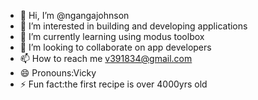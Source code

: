 - 👋 Hi, I’m @ngangajohnson
- 👀 I’m interested in building and developing applications 
- 🌱 I’m currently learning using modus toolbox 
- 💞️ I’m looking to collaborate on app developers 
- 📫 How to reach me v391834@gmail.com
- 😄 Pronouns:Vicky 
- ⚡ Fun fact:the first recipe is over 4000yrs old 

<!---
ngangajohnson/ngangajohnson is a ✨ special ✨ repository because its `README.md` (this file) appears on your GitHub profile.
You can click the Preview link to take a look at your changes.
--->
